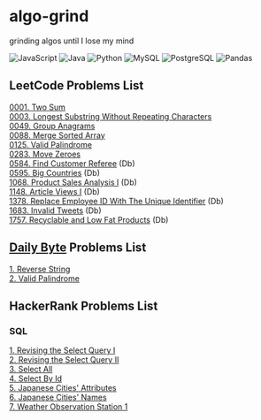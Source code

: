 # algo-grind
grinding algos until I lose my mind

![JavaScript](https://img.shields.io/badge/-JavaScript-f7df1e?style=flat&logo=javascript&logoColor=black)
![Java](https://img.shields.io/badge/-Java-f89820?style=flat&logo=java&logoColor=white)
![Python](https://img.shields.io/badge/-Python-3776ab?style=flat&logo=python&logoColor=white)
![MySQL](https://img.shields.io/badge/MySQL-00000F?style=flat&logo=mysql&logoColor=white)
![PostgreSQL](https://img.shields.io/badge/PostgreSQL-316192?style=flat&logo=postgresql&logoColor=white)
![Pandas](https://img.shields.io/badge/Pandas-2C2D72?style=flat&logo=pandas&logoColor=white)

## LeetCode Problems List
[0001. Two Sum](leetCode/0001_two_sum.md)  
[0003. Longest Substring Without Repeating Characters](leetCode/0003_longest_substring_without_repeating_characters.md)  
[0049. Group Anagrams](leetCode/0049_group_anagrams.md)  
[0088. Merge Sorted Array](leetCode/0088_merge_sorted_array.md)  
[0125. Valid Palindrome](leetCode/0125_valid_palindrome.md)  
[0283. Move Zeroes](leetCode/0283_move_zeroes.md)  
[0584. Find Customer Referee](leetCode/SQL/0584_find_customer_referee.md) (Db)  
[0595. Big Countries](leetCode/SQL/0595_big_countries.md) (Db)  
[1068. Product Sales Analysis I](leetCode/SQL/1068_product_sales_analysis_I.md) (Db)  
[1148. Article Views I](leetCode/0049_group_anagrams.md) (Db)  
[1378. Replace Employee ID With The Unique Identifier](leetCode/SQL/1378_replace_employee_id_with_the_unique_identifier.md) (Db)  
[1683. Invalid Tweets](leetCode/SQL/1683_invalid_tweets.md) (Db)  
[1757. Recyclable and Low Fat Products](leetCode/SQL/1757_recyclable_and_low_fat_products.md) (Db)  


## [Daily Byte](https://thedailybyte.dev/) Problems List
[1. Reverse String](dailyByte/1_reverse_string.md)  
[2. Valid Palindrome](dailyByte/2_valid_palindrome.md)  

## HackerRank Problems List
### SQL
[1. Revising the Select Query I](hackerRank/1_revising_the_select_query_I.md)  
[2. Revising the Select Query II](hackerRank/2_revising_the_select_query_II.md)  
[3. Select All](hackerRank/3_%20select_all.md)  
[4. Select By Id](hackerRank/4_select_by_id.md)  
[5. Japanese Cities' Attributes](hackerRank/5_japanese_cities_attributes.md)  
[6. Japanese Cities' Names](hackerRank/6_japanese_cities_names.md)  
[7. Weather Observation Station 1](hackerRank/7_weather_observation_station_1.md)  
